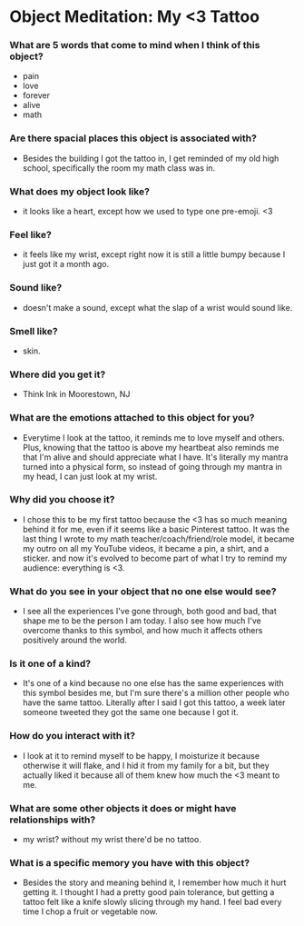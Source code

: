 # Object Meditation: My <3 Tattoo

### What are 5 words that come to mind when I think of this object?
- pain
- love
- forever
- alive
- math

### Are there spacial places this object is associated with?
- Besides the building I got the tattoo in, I get reminded of my old high school, specifically the room my math class was in.

### What does my object look like?
- it looks like a heart, except how we used to type one pre-emoji. <3

### Feel like?
- it feels like my wrist, except right now it is still a little bumpy because I just got it a month ago.

### Sound like?
- doesn't make a sound, except what the slap of a wrist would sound like.

### Smell like?
- skin.

### Where did you get it?
- Think Ink in Moorestown, NJ

### What are the emotions attached to this object for you?
- Everytime I look at the tattoo, it reminds me to love myself and others. Plus, knowing that the tattoo is above my heartbeat also reminds me that I'm alive and should appreciate what I have. It's literally my mantra turned into a physical form, so instead of going through my mantra in my head, I can just look at my wrist.

### Why did you choose it?
- I chose this to be my first tattoo because the <3 has so much meaning behind it for me, even if it seems like a basic Pinterest tattoo. It was the last thing I wrote to my math teacher/coach/friend/role model, it became my outro on all my YouTube videos, it became a pin, a shirt, and a sticker. and now it's evolved to become part of what I try to remind my audience: everything is <3.

### What do you see in your object that no one else would see?
- I see all the experiences I've gone through, both good and bad, that shape me to be the person I am today. I also see how much I've overcome thanks to this symbol, and how much it affects others positively around the world.

### Is it one of a kind?
- It's one of a kind because no one else has the same experiences with this symbol besides me, but I'm sure there's a million other people who have the same tattoo. Literally after I said I got this tattoo, a week later someone tweeted they got the same one because I got it.

### How do you interact with it?
- I look at it to remind myself to be happy, I moisturize it because otherwise it will flake, and I hid it from my family for a bit, but they actually liked it because all of them knew how much the <3 meant to me.

### What are some other objects it does or might have relationships with?
- my wrist? without my wrist there'd be no tattoo.

### What is a specific memory you have with this object?
- Besides the story and meaning behind it, I remember how much it hurt getting it. I thought I had a pretty good pain tolerance, but getting a tattoo felt like a knife slowly slicing through my hand. I feel bad every time I chop a fruit or vegetable now.
